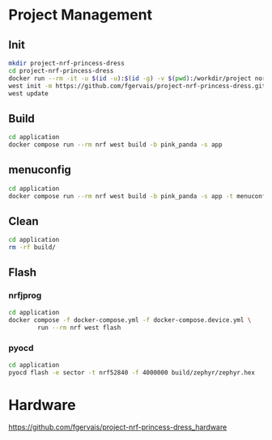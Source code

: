 # Project Management

## Init

```bash
mkdir project-nrf-princess-dress
cd project-nrf-princess-dress
docker run --rm -it -u $(id -u):$(id -g) -v $(pwd):/workdir/project nordicplayground/nrfconnect-sdk:v2.1-branch bash
west init -m https://github.com/fgervais/project-nrf-princess-dress.git .
west update
```

## Build

```bash
cd application
docker compose run --rm nrf west build -b pink_panda -s app
```

## menuconfig

```bash
cd application
docker compose run --rm nrf west build -b pink_panda -s app -t menuconfig
```

## Clean

```bash
cd application
rm -rf build/
```

## Flash

### nrfjprog
```bash
cd application
docker compose -f docker-compose.yml -f docker-compose.device.yml \
        run --rm nrf west flash
```

### pyocd
```bash
cd application
pyocd flash -e sector -t nrf52840 -f 4000000 build/zephyr/zephyr.hex
```

# Hardware

https://github.com/fgervais/project-nrf-princess-dress_hardware
